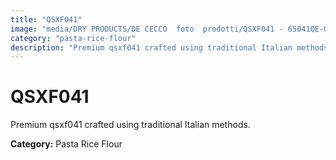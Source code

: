 ```yaml
---
title: "QSXF041"
image: "media/DRY PRODUCTS/DE CECCO  foto  prodotti/QSXF041 - 65041QE-05.jpg"
category: "pasta-rice-flour"
description: "Premium qsxf041 crafted using traditional Italian methods."
---
```


# QSXF041

Premium qsxf041 crafted using traditional Italian methods.

**Category:** Pasta Rice Flour
